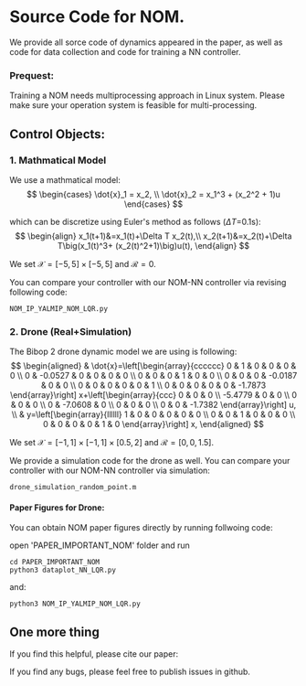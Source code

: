 # Source Code for NOM.

We provide all sorce code of dynamics appeared in the paper, as well as code for data collection and code for training a NN controller. 

### Prequest:
Training a NOM needs multiprocessing approach in Linux system. Please make sure your operation system is feasible for multi-processing.



## Control Objects:


### 1. Mathmatical Model
We use a mathmatical model:
$$
\begin{cases}
\dot{x}_1 = x_2, \\
\dot{x}_2 = x_1^3 + (x_2^2 + 1)u
\end{cases}
$$

which can be discretize using Euler's method as follows ($\Delta T$=0.1s):
$$
\begin{align}
x_1(t+1)&=x_1(t)+\Delta T x_2(t),\\
x_2(t+1)&=x_2(t)+\Delta T\big(x_1(t)^3+ (x_2(t)^2+1)\big)u(t),
\end{align}
$$

We set $\mathcal{X}=[-5,5]\times[-5,5]$ and $\mathcal{R}=0$. 

You can compare your controller with our NOM-NN controller via revising following code:

    NOM_IP_YALMIP_NOM_LQR.py


### 2. Drone (Real+Simulation)
The Bibop 2 drone dynamic model we are using is following:
$$
\begin{aligned}
& \dot{x}=\left[\begin{array}{cccccc}
0 & 1 & 0 & 0 & 0 & 0 \\
0 & -0.0527 & 0 & 0 & 0 & 0 \\
0 & 0 & 0 & 1 & 0 & 0 \\
0 & 0 & 0 & -0.0187 & 0 & 0 \\
0 & 0 & 0 & 0 & 0 & 1 \\
0 & 0 & 0 & 0 & 0 & -1.7873
\end{array}\right] x+\left[\begin{array}{ccc}
0 & 0 & 0 \\
-5.4779 & 0 & 0 \\
0 & 0 & 0 \\
0 & -7.0608 & 0 \\
0 & 0 & 0 \\
0 & 0 & -1.7382
\end{array}\right] u, \\
& y=\left[\begin{array}{llllll}
1 & 0 & 0 & 0 & 0 & 0 \\
0 & 0 & 1 & 0 & 0 & 0 \\
0 & 0 & 0 & 0 & 1 & 0
\end{array}\right] x,
\end{aligned}
$$

We set $\mathcal{X}=[-1,1]\times[-1,1]\times[0.5,2]$ and $\mathcal{R}=[0,0,1.5]$.

We provide a simulation code for the drone as well. You can compare your controller with our NOM-NN controller via simulation:

    drone_simulation_random_point.m

#### Paper Figures for Drone:

You can obtain NOM paper figures directly by running follwoing code:

open 'PAPER_IMPORTANT_NOM' folder and run 

    cd PAPER_IMPORTANT_NOM
    python3 dataplot_NN_LQR.py

and:

    python3 NOM_IP_YALMIP_NOM_LQR.py

## One more thing
If you find this helpful, please cite our paper:

If you find any bugs, please feel free to publish issues in github.